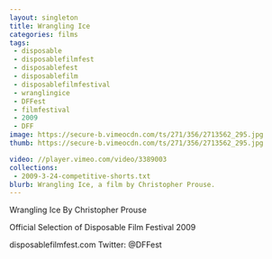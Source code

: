 ```yaml
---
layout: singleton
title: Wrangling Ice
categories: films
tags:
 - disposable
 - disposablefilmfest
 - disposablefest
 - disposablefilm
 - disposablefilmfestival
 - wranglingice
 - DFFest
 - filmfestival
 - 2009
 - DFF
image: https://secure-b.vimeocdn.com/ts/271/356/2713562_295.jpg
thumb: https://secure-b.vimeocdn.com/ts/271/356/2713562_295.jpg

video: //player.vimeo.com/video/3389003
collections:
 - 2009-3-24-competitive-shorts.txt
blurb: Wrangling Ice, a film by Christopher Prouse.
---
```


Wrangling Ice
By Christopher Prouse

Official Selection of Disposable Film Festival 2009

disposablefilmfest.com
Twitter: @DFFest